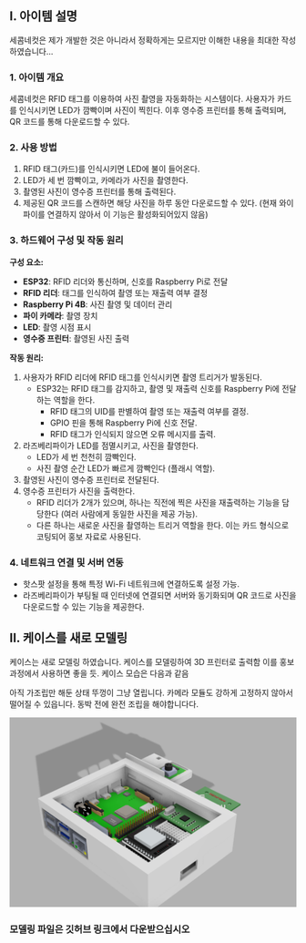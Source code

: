## I. 아이템 설명

세콤네컷은 제가 개발한 것은 아니라서 정확하게는 모르지만 이해한 내용을 최대한 작성하였습니다…

### 1. 아이템 개요

세콤네컷은 RFID 태그를 이용하여 사진 촬영을 자동화하는 시스템이다. 사용자가 카드를 인식시키면 LED가 깜빡이며 사진이 찍힌다. 이후 영수증 프린터를 통해 출력되며, QR 코드를 통해 다운로드할 수 있다.

### 2. 사용 방법

1. RFID 태그(카드)를 인식시키면 LED에 불이 들어온다.
2. LED가 세 번 깜빡이고, 카메라가 사진을 촬영한다.
3. 촬영된 사진이 영수증 프린터를 통해 출력된다.
4. 제공된 QR 코드를 스캔하면 해당 사진을 하루 동안 다운로드할 수 있다. (현재 와이파이를 연결하지 않아서 이 기능은 활성화되어있지 않음)

### 3. 하드웨어 구성 및 작동 원리

**구성 요소:**

- **ESP32**: RFID 리더와 통신하며, 신호를 Raspberry Pi로 전달
- **RFID 리더**: 태그를 인식하여 촬영 또는 재출력 여부 결정
- **Raspberry Pi 4B**: 사진 촬영 및 데이터 관리
- **파이 카메라**: 촬영 장치
- **LED**: 촬영 시점 표시
- **영수증 프린터**: 촬영된 사진 출력

**작동 원리:**

1. 사용자가 RFID 리더에 RFID 태그를 인식시키면 촬영 트리거가 발동된다.
    - ESP32는 RFID 태그를 감지하고, 촬영 및 재출력 신호를 Raspberry Pi에 전달하는 역할을 한다.
        - RFID 태그의 UID를 판별하여 촬영 또는 재출력 여부를 결정.
        - GPIO 핀을 통해 Raspberry Pi에 신호 전달.
        - RFID 태그가 인식되지 않으면 오류 메시지를 출력.
2. 라즈베리파이가 LED를 점멸시키고, 사진을 촬영한다.
    - LED가 세 번 천천히 깜빡인다.
    - 사진 촬영 순간 LED가 빠르게 깜빡인다 (플래시 역할).
3. 촬영된 사진이 영수증 프린터로 전달된다.
4. 영수증 프린터가 사진을 출력한다.
    - RFID 리더가 2개가 있으며, 하나는 직전에 찍은 사진을 재출력하는 기능을 담당한다 (여러 사람에게 동일한 사진을 제공 가능).
    - 다른 하나는 새로운 사진을 촬영하는 트리거 역할을 한다. 이는 카드 형식으로 코팅되어 홍보 자료로 사용된다.

### 4. 네트워크 연결 및 서버 연동

- 핫스팟 설정을 통해 특정 Wi-Fi 네트워크에 연결하도록 설정 가능.
- 라즈베리파이가 부팅될 때 인터넷에 연결되면 서버와 동기화되며 QR 코드로 사진을 다운로드할 수 있는 기능을 제공한다.

## II. 케이스를 새로 모델링

케이스는 새로 모델링 하였습니다. 케이스를 모델링하여 3D 프린터로 출력함 이를 홍보 과정에서 사용하면 좋을 듯. 케이스 모습은 다음과 같음

아직 가조립만 해둔 상태 뚜껑이 그냥 열립니다. 카메라 모듈도 강하게 고정하지 않아서 떨어질 수 있읍니다. 동박 전에 완전 조립을 해야합니다다.

![세콤네컷.png](세콤네컷.png)

### 모델링 파일은 깃허브 링크에서 다운받으십시오